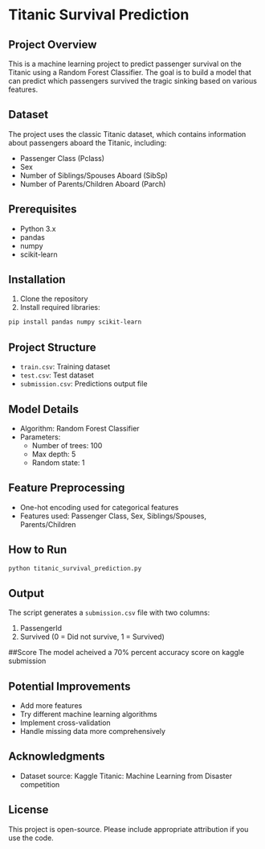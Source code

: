 # Titanic Survival Prediction

## Project Overview
This is a machine learning project to predict passenger survival on the Titanic using a Random Forest Classifier. The goal is to build a model that can predict which passengers survived the tragic sinking based on various features.

## Dataset
The project uses the classic Titanic dataset, which contains information about passengers aboard the Titanic, including:
- Passenger Class (Pclass)
- Sex
- Number of Siblings/Spouses Aboard (SibSp)
- Number of Parents/Children Aboard (Parch)

## Prerequisites
- Python 3.x
- pandas
- numpy
- scikit-learn

## Installation
1. Clone the repository
2. Install required libraries:
```bash
pip install pandas numpy scikit-learn
```

## Project Structure
- `train.csv`: Training dataset
- `test.csv`: Test dataset
- `submission.csv`: Predictions output file

## Model Details
- Algorithm: Random Forest Classifier
- Parameters:
  - Number of trees: 100
  - Max depth: 5
  - Random state: 1

## Feature Preprocessing
- One-hot encoding used for categorical features
- Features used: Passenger Class, Sex, Siblings/Spouses, Parents/Children

## How to Run
```bash
python titanic_survival_prediction.py
```

## Output
The script generates a `submission.csv` file with two columns:
1. PassengerId
2. Survived (0 = Did not survive, 1 = Survived)

##Score
The model acheived a 70% percent accuracy score on kaggle submission


## Potential Improvements
- Add more features
- Try different machine learning algorithms
- Implement cross-validation
- Handle missing data more comprehensively

## Acknowledgments
- Dataset source: Kaggle Titanic: Machine Learning from Disaster competition

## License
This project is open-source. Please include appropriate attribution if you use the code.
